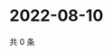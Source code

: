 # 2022-08-10

共 0 条

<!-- BEGIN WEIBO -->
<!-- 最后更新时间 Wed Aug 10 2022 06:15:30 GMT+0800 (China Standard Time) -->

<!-- END WEIBO -->
